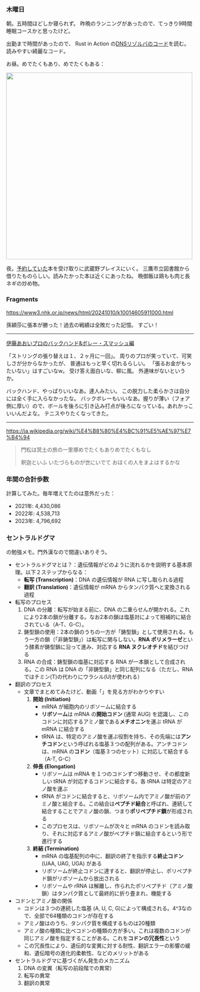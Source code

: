 ### 木曜日

朝。五時間ほどしか寝られず。
昨晩のランニングがあったので、てっきり9時間睡眠コースかと思ったけど。

出勤まで時間があったので、
Rust in Action の[DNSリゾルバのコード](https://github.com/rust-in-action/code/blob/1st-edition/ch8/ch8-resolve/src/main.rs)を読む。
読みやすい綺麗なコード。

お昼。めでたくもあり、めでたくもある：

<img src="https://i.imgur.com/pey0fTq.jpeg" width="500">

夜。[予約していた](https://github.com/toasa/diary/blob/main/2024/09/29.md)本を受け取りに武蔵野プレイスにいく。
三鷹市立図書館から借りたものらしい。読みたかった本は近くにあったね。
晩御飯は鶏もも肉と長ネギの炒め物。

### Fragments

https://www3.nhk.or.jp/news/html/20241010/k10014605911000.html

孫穎莎に張本が勝った！過去の戦績は全敗だった記憶。
すごい！

---

[伊藤あおいプロのバックハンド&ボレー・スマッシュ編](https://www.youtube.com/watch?v=vLGHBMxPxGk)

「ストリングの張り替えは１、２ヶ月に一回」。
周りのプロが笑っていて、可笑しさが分からなかったが、
普通はもっと早く切れるらしい。
「張るお金がもったいない」はすごいなw。
受け答え面白いな、柳に風。
外連味がないというか。

バックハンド、やっぱりいいなあ。達人みたい。
この脱力した柔らかさは自分には全く手に入らなかったな。
バックボレーもいいなあ。握りが薄い（フォア側に厚い）ので、ボールを後ろに引き込み打点が後ろになっている。あれかっこいいんだよな。
テニスやりたくなってきた。

---

https://ja.wikipedia.org/wiki/%E4%B8%80%E4%BC%91%E5%AE%97%E7%B4%94

> 門松は冥土の旅の一里塚めでたくもありめでたくもなし
>
> 釈迦といふ いたづらものが世にいでて おほくの人をまよはするかな

### 年間の合計歩数

計算してみた。毎年増えてたのは意外だった：

* 2021年: 4,430,086
* 2022年: 4,538,713
* 2023年: 4,796,692

### セントラルドグマ

の勉強メモ。門外漢なので間違いありそう。

* セントラルドグマとは？：遺伝情報がどのように流れるかを説明する基本原理。以下２ステップからなる：
  * **転写 (Transcription)**：DNA の遺伝情報が RNA に写し取られる過程
  * **翻訳 (Translation)**：遺伝情報が mRNA からタンパク質へと変換される過程
* 転写のプロセス
  1. DNA の分離：転写が始まる前に、DNA の二重らせんが開かれる。これにより2本の鎖が分離する。なお2本の鎖は塩基対によって相補的に結合されている（A-T、G-C）。
  2. 鋳型鎖の使用：2本の鎖のうちの一方が「鋳型鎖」として使用される。もう一方の鎖（「非鋳型鎖」）は転写に関与しない。**RNA ポリメラーゼ**という酵素が鋳型鎖に沿って進み、対応する **RNA ヌクレオチド**を結びつける
  3. RNA の合成：鋳型鎖の塩基に対応する RNA が一本鎖として合成される。この RNA は DNA の「非鋳型鎖」と同じ配列になる（ただし、RNA ではチミン(T)の代わりにウラシル(U)が使われる）
* 翻訳のプロセス
  * 文章でまとめてみたけど、動画「[](https://www.youtube.com/watch?v=DB0gnar0Ndw)」を見る方がわかりやすい
    1. **開始 (Initiation)**
        * mRNA が細胞内のリボソームに結合する
        * **リボソーム**は mRNA の**開始コドン** (通常 AUG) を認識し、このコドンに対応するアミノ酸である**メチオニン**を運ぶ tRNA が mRNA に結合する
        * tRNA は、特定のアミノ酸を運ぶ役割を持ち、その先端には**アンチコドン**という呼ばれる塩基３つの配列がある。アンチコドンは、mRNA の**コドン**（塩基３つのセット）に対応して結合する（A-T, G-C）
    2. **伸長 (Elongation)**
        * リボソームは mRNA を１つのコドンずつ移動させ、その都度新しい tRNA が対応するコドンに結合する。各 tRNA は特定のアミノ酸を運ぶ
        * tRNA がコドンに結合すると、リボソーム内でアミノ酸が前のアミノ酸と結合する。この結合は**ペプチド結合**と呼ばれ、連続して結合することでアミノ酸の鎖、つまり**ポリペプチド鎖**が形成される
        * このプロセスは、リボソームが次々と mRNA のコドンを読み取り、それに対応するアミノ酸がペプチド鎖に結合するという形で進行する
    3. **終結 (Termination)**
        * mRNA の塩基配列の中に、翻訳の終了を指示する**終止コドン** (UAA, UAG, UGA) がある
        * リボソームが終止コドンに達すると、翻訳が停止し、ポリペプチド鎖がリボソームから放出される
        * リボソームや rRNA は解離し、作られたポリペプチド（アミノ酸鎖）はタンパク質として最終的に折り畳まれ、機能する
* コドンとアミノ酸の関係
  * コドンは３つの連続した塩基 (A, U, C, G)によって構成される。4^3なので、全部で64種類のコドンが存在する
  * アミノ酸はのうち、タンパク質を構成するものは20種類
  * アミノ酸の種類に比べコドンの種類の方が多い。これは複数のコドンが同じアミノ酸を指定することがある。これを**コドンの冗長性**という
  * この冗長性により、遺伝的な変異に対する耐性、翻訳エラーの影響の緩和、遺伝暗号の進化的柔軟性、などのメリットがある
* セントラルドグマに基づくがん発生のメカニズム
  1. DNA の変異（転写の前段階での異常）
  2. 転写の異常
  3. 翻訳の異常